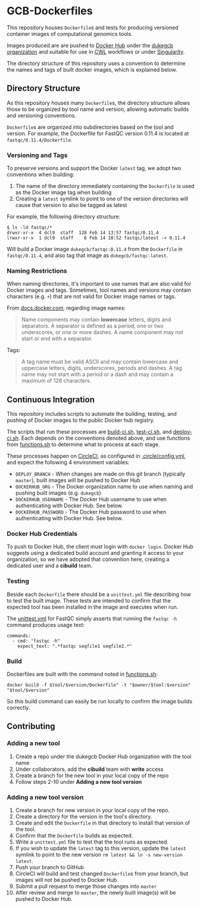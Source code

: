 GCB-Dockerfiles
==========

This repository houses `Dockerfile`s and tests for producing versioned container images of computational genomics tools.

Images produced are are pushed to [Docker Hub](https://hub.docker.com/) under the [dukegcb organization](https://hub.docker.com/u/dukegcb/) and suitable for use in [CWL](https://commonwl.org) workflows or under [Singularity](http://singularity.lbl.gov).

The directory structure of this repository uses a convention to determine the names and tags of built docker images, which is explained below.

## Directory Structure

As this repository houses many `Dockerfile`s, the directory structure allows those to be organized by tool name and version, allowing automatic builds and versioning conventions.

`Dockerfile`s are organized into subdirectories based on the tool and version. For example, the Dockerfile for FastQC version 0.11.4 is located at `fastqc/0.11.4/Dockerfile`.

### Versioning and Tags

To preserve versions and support the Docker `latest` tag, we adopt two conventions when building:

1. The name of the directory immediately containing the `Dockerfile` is used as the Docker image tag when building
2. Creating a `latest` symlink to point to one of the version directories will cause that version to also be tagged as latest

For example, the following directory structure:

```
$ ls -ld fastqc/*
drwxr-xr-x  4 dcl9  staff  128 Feb 14 13:57 fastqc/0.11.4
lrwxr-xr-x  1 dcl9  staff    6 Feb 14 10:52 fastqc/latest -> 0.11.4
```

Will build a Docker image `dukegcb/fastqc:0.11.4` from the `Dockerfile` in `fastqc/0.11.4`, and also tag that image as `dukegcb/fastqc:latest`.

### Naming Restrictions

When naming directories, it's important to use names that are also valid for Docker images and tags. Sometimes, tool names and versions may contain characters (e.g. `+`) that are not valid for Docker image names or tags.

From [docs.docker.com](https://docs.docker.com/engine/reference/commandline/tag/#extended-description), regarding image names:

> Name components may contain **lowercase** letters, digits and separators. A separator is defined as a period, one or two underscores, or one or more dashes. A name component may not start or end with a separator.

Tags:

> A tag name must be valid ASCII and may contain lowercase and uppercase letters, digits, underscores, periods and dashes. A tag name may not start with a period or a dash and may contain a maximum of 128 characters.

## Continuous Integration

This repository includes scripts to automate the building, testing, and pushing of Docker images to the public Docker hub registry.

The scripts that run these processes are [build-ci.sh](build-ci.sh), [test-ci.sh](test-ci.sh), and [deploy-ci.sh](deploy-ci.sh). Each depends on the conventions denoted above, and use functions from [functions.sh](functions.sh) to determine what to process at each stage.

These processes happen on [CircleCI](https://circleci.com/gh/Duke-GCB/GCB-Dockerfiles), as configured in  [.circle/config.yml](.circle/config.yml), and expect the following 4 environment variables:

- `DEPLOY_BRANCH` - When changes are made on this git branch (typically `master`), built images will be pushed to Docker Hub
- `DOCKERHUB_ORG` - The Docker organization name to use when naming and pushing built images (e.g. `dukegcb`)
- `DOCKERHUB_USERNAME` - The Docker Hub username to use when authenticating with Docker Hub. See below.
- `DOCKERHUB_PASSWORD` - The Docker Hub password to use when authenticating with Docker Hub. See below.

### Docker Hub Credentials

To push to Docker Hub, the client must login with `docker login`. Docker Hub suggests using a dedicated build account and granting it access to your organization, so we have adopted that convention here, creating a dedicated user and a **cibuild** team.

### Testing

Beside each `Dockerfile` there should be a `unittest.yml` file describing how to test the built image.  These tests are intended to confirm that the expected tool has been installed in the image and executes when run.

The [unittest.yml](fastqc/0.11.4/unittest.yml) for FastQC simply asserts that running the `fastqc -h` command produces usage text:

```
commands:
  - cmd: "fastqc -h"
    expect_text: ".*fastqc seqfile1 seqfile2.*"
```

### Build

Dockerfiles are built with the command noted in [functions.sh](functions.sh):

```
docker build -f $tool/$version/Dockerfile" -t "$owner/$tool:$version" "$tool/$version"
```

So this build command can easily be run locally to confirm the image builds correctly.

## Contributing

### Adding a new tool

1. Create a repo under the dukegcb Docker Hub organization with the tool name
2. Under collaborators, add the **cibuild** team with **write** access
3. Create a branch for the new tool in your local copy of the repo
4. Follow steps 2-10 under **Adding a new tool version**

### Adding a new tool version

1. Create a branch for new version in your local copy of the repo.
2. Create a directory for the version in the tool's directory.
3. Create and edit the `Dockerfile` in that directory to install that version of the tool.
4. Confirm that the `Dockerfile` builds as expected.
5. Write a `unittest.yml` file to test that the tool runs as expected.
6. If you wish to update the `latest` tag to this version, update the `latest` symlink to point to the new version `rm latest && ln -s new-version latest`.
7. Push your branch to GitHub
8. CircleCI will build and test changed `Dockerfile`s from your branch, but images will not be pushed to Docker Hub.
9. Submit a pull request to merge those changes into `master`
10. After review and merge to `master`, the newly built image(s) will be pushed to Docker Hub.
